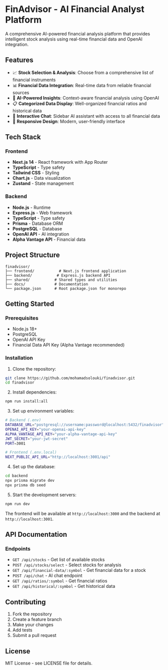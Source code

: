 # FinAdvisor - AI Financial Analyst Platform

A comprehensive AI-powered financial analysis platform that provides intelligent stock analysis using real-time financial data and OpenAI integration.

## Features

- 📈 **Stock Selection & Analysis**: Choose from a comprehensive list of financial instruments
- 📊 **Financial Data Integration**: Real-time data from reliable financial sources
- 🤖 **AI-Powered Insights**: Context-aware financial analysis using OpenAI
- 📋 **Categorized Data Display**: Well-organized financial ratios and historical data
- 💬 **Interactive Chat**: Sidebar AI assistant with access to all financial data
- 📱 **Responsive Design**: Modern, user-friendly interface

## Tech Stack

### Frontend
- **Next.js 14** - React framework with App Router
- **TypeScript** - Type safety
- **Tailwind CSS** - Styling
- **Chart.js** - Data visualization
- **Zustand** - State management

### Backend
- **Node.js** - Runtime
- **Express.js** - Web framework
- **TypeScript** - Type safety
- **Prisma** - Database ORM
- **PostgreSQL** - Database
- **OpenAI API** - AI integration
- **Alpha Vantage API** - Financial data

## Project Structure

```
finadvisor/
├── frontend/           # Next.js frontend application
├── backend/           # Express.js backend API
├── shared/           # Shared types and utilities
├── docs/             # Documentation
└── package.json      # Root package.json for monorepo
```

## Getting Started

### Prerequisites
- Node.js 18+
- PostgreSQL
- OpenAI API Key
- Financial Data API Key (Alpha Vantage recommended)

### Installation

1. Clone the repository:
```bash
git clone https://github.com/mohamadsolouki/finadvisor.git
cd finadvisor
```

2. Install dependencies:
```bash
npm run install:all
```

3. Set up environment variables:
```bash
# Backend (.env)
DATABASE_URL="postgresql://username:password@localhost:5432/finadvisor"
OPENAI_API_KEY="your-openai-api-key"
ALPHA_VANTAGE_API_KEY="your-alpha-vantage-api-key"
JWT_SECRET="your-jwt-secret"
PORT=3001

# Frontend (.env.local)
NEXT_PUBLIC_API_URL="http://localhost:3001/api"
```

4. Set up the database:
```bash
cd backend
npx prisma migrate dev
npx prisma db seed
```

5. Start the development servers:
```bash
npm run dev
```

The frontend will be available at `http://localhost:3000` and the backend at `http://localhost:3001`.

## API Documentation

### Endpoints

- `GET /api/stocks` - Get list of available stocks
- `POST /api/stocks/select` - Select stocks for analysis
- `GET /api/financial-data/:symbol` - Get financial data for a stock
- `POST /api/chat` - AI chat endpoint
- `GET /api/ratios/:symbol` - Get financial ratios
- `GET /api/historical/:symbol` - Get historical data

## Contributing

1. Fork the repository
2. Create a feature branch
3. Make your changes
4. Add tests
5. Submit a pull request

## License

MIT License - see LICENSE file for details.